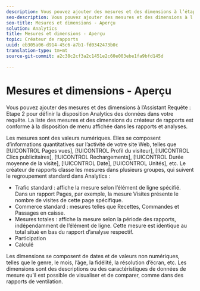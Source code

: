 ```yaml
---
description: Vous pouvez ajouter des mesures et des dimensions à l’étape 2 de l’Assistant Requête pour définir la disposition Analytics des données de votre requête. La liste des mesures et des dimensions du créateur de rapports est conforme à la disposition de menu affichée dans les rapports et analyses.
seo-description: Vous pouvez ajouter des mesures et des dimensions à l’étape 2 de l’Assistant Requête pour définir la disposition Analytics des données de votre requête. La liste des mesures et des dimensions du créateur de rapports est conforme à la disposition de menu affichée dans les rapports et analyses.
seo-title: Mesures et dimensions - Aperçu
solution: Analytics
title: Mesures et dimensions - Aperçu
topic: Créateur de rapports
uuid: eb305a06-d914-45c6-a7b1-fd0342473b0c
translation-type: tm+mt
source-git-commit: a2c38c2cf3a2c1451e2c60e003ebe1fa9bfd145d

---
```



# Mesures et dimensions - Aperçu

Vous pouvez ajouter des mesures et des dimensions à l’Assistant Requête : Etape 2 pour définir la disposition Analytics des données dans votre requête. La liste des mesures et des dimensions du créateur de rapports est conforme à la disposition de menu affichée dans les rapports et analyses.

Les mesures sont des valeurs numériques. Elles se composent d’informations quantitatives sur l’activité de votre site Web, telles que [!UICONTROL Pages vues], [!UICONTROL Profil du visiteur], [!UICONTROL Clics publicitaires], [!UICONTROL Rechargements], [!UICONTROL Durée moyenne de la visite], [!UICONTROL Date], [!UICONTROL Unités], etc. Le créateur de rapports classe les mesures dans plusieurs groupes, qui suivent le regroupement standard dans Analytics :

* Trafic standard : affiche la mesure selon l’élément de ligne spécifié. Dans un rapport Pages, par exemple, la mesure Visites présente le nombre de visites de cette page spécifique.
* Commerce standard : mesures telles que Recettes, Commandes et Passages en caisse.
* Mesures totales : affiche la mesure selon la période des rapports, indépendamment de l’élément de ligne. Cette mesure est identique au total situé en bas du rapport d’analyse respectif.
* Participation
* Calculé

Les dimensions se composent de dates et de valeurs non numériques, telles que le genre, le mois, l’âge, la fidélité, la résolution d’écran, etc. Les dimensions sont des descriptions ou des caractéristiques de données de mesure qu’il est possible de visualiser et de comparer, comme dans des rapports de ventilation.
